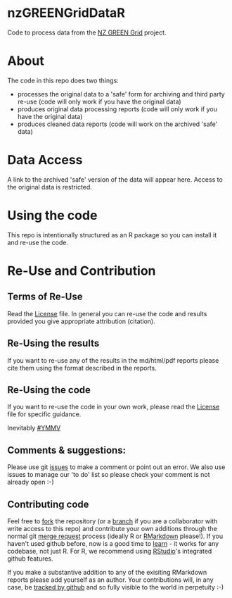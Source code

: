 # nzGREENGridDataR
Code to process data from the [NZ GREEN Grid](https://www.otago.ac.nz/centre-sustainability/research/energy/otago050285.html) project.

# About

The code in this repo does two things:

 * processes the original data to a 'safe' form for archiving and third party re-use (code will only work if you have the original data)
 * produces original data processing reports (code will only work if you have the original data)
 * produces cleaned data reports (code will work on the archived 'safe' data)

# Data Access

A link to the archived 'safe' version of the data will appear here. Access to the original data is restricted.

# Using the code
This repo is intentionally structured as an R package so you can install it and re-use the code. 

# Re-Use and Contribution

## Terms of Re-Use

Read the [License](LICENSE) file. In general you can re-use the code and results provided you give appropriate attribution (citation).

## Re-Using the results
If you want to re-use any of the results in the md/html/pdf reports please cite them using the format described in the reports.

## Re-Using the code

If you want to re-use the code in your own work, please read the [License](LICENSE) file for specific guidance. 

Inevitably [#YMMV](http://en.wiktionary.org/wiki/YMMV)

## Comments & suggestions:
Please use git [issues](./issues) to make a comment or point out an error. We also use issues to manage our 'to do' list so please check your comment is not already open :-)
 
## Contributing code
Feel free to [fork](https://help.github.com/articles/fork-a-repo/) the repository (or a [branch](https://help.github.com/articles/about-branches/) if you are a collaborator with write access to this repo) and contribute your own additions through the normal git [merge request](./pulls) process (ideally R or [RMarkdown](http://rmarkdown.rstudio.com/) please!). If you haven't used github before, now is a good time to [learn](https://guides.github.com/) - it works for any codebase, not just R. For R, we recommend using [RStudio](http://www.rstudio.com)'s integrated github features.

If you make a substantive addition to any of the exisiting RMarkdown reports please add yourself as an author. Your contributions will, in any case, be [tracked by github](https://help.github.com/articles/tracing-changes-in-a-file/) and so fully visible to the world in perpetuity :-)


